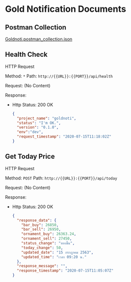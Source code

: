 # Gold Notification Documents

## Postman Collection

[Goldnoti.postman_collection.json](./Goldnoti.postman_collection.json)

## Health Check

HTTP Request

Method: `*`
Path: `http://{{URL}}:{{PORT}}/api/health`

Request: (No Content)

Response:
  
- Http Status: 200 OK

  ```json
  {
    "project_name": "goldnoti",
    "status": "I'm OK.",
    "version": "0.1.0",
    "env":"dev",
    "request_timestamp": "2020-07-15T11:18:02Z"
  }
  ```

## Get Today Price

HTTP Request

Method: `POST`
Path: `http://{{URL}}:{{PORT}}/api/today`

Request: (No Content)

Response:
  
- Http Status: 200 OK

  ```json
  {
    "response_data": {
      "bar_buy": 26850,
      "bar_sell": 26950,
      "ornament_buy": 26363.24,
      "ornament_sell": 27450,
      "status_change": "ทองขึ้น",
      "today_change": 50,
      "updated_date": "15 กรกฎาคม 2563",
      "updated_time": "เวลา 09:20 น."
    },
    "response_message": "",
    "response_timestamp": "2020-07-15T11:05:07Z"
  }
  ```
